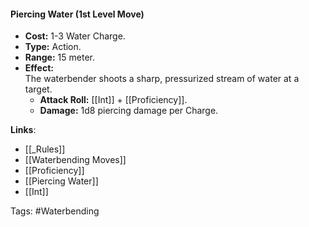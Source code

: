 #### **Piercing Water (1st Level Move)**

- **Cost:** 1-3 Water Charge.
- **Type:** Action.
- **Range:** 15 meter.
- **Effect:**  
    The waterbender shoots a sharp, pressurized stream of water at a target.
    - **Attack Roll:** [[Int]] + [[Proficiency]].
    - **Damage:** 1d8 piercing damage per Charge.
    

**Links**:
- [[_Rules]]
- [[Waterbending Moves]]
- [[Proficiency]]
- [[Piercing Water]]
- [[Int]]

Tags:
#Waterbending
